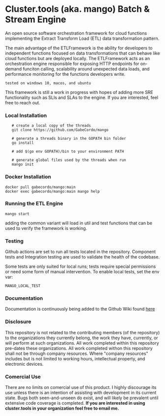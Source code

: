# Cluster.tools (aka. mango) Batch & Stream Engine
An open source software orchestration framework for cloud functions implementing
the Extract Transform Load (ETL) data transformation pattern. 

The main advantage of the ETLFramework is the ability for developers to independent functions focused on
data transformations that can behave like cloud functions but are deployed locally. The ETLFramework acts as
an orchestration engine responsible for exposing HTTP endpoints for on-demand funciton calling, scalability
around unexpected data loads, and performance monitoring for the functions developers write.


```tested on windows 10, macos, and ubuntu```

This framework is still a work in progress with hopes of adding more SRE functionality such as SLIs and SLAs
to the engine. If you are interested, feel free to reach out.

### Local Installation

```shell
   # create a local copy of the threads
   git clone https://github.com/GabeCordo/mango
   
   # generate a threads binary in the GOPATH bin folder
   go install
   
   # add $(go env GOPATH)/bin to your environment PATH
   
   # generate global files used by the threads when run
   mango init
```

### Docker Installation

```shell
docker pull gabecordo/mango:main
docker exec gabecordo/mango:main mango help
```

### Running the ETL Engine

```shell
mango start
```
adding the common variant will load in util and test functions that can be used to verify the framework is working.

### Testing
Github actions are set to run all tests located in the repository. Component tests and Integration testing are used to
validate the health of the codebase.

Some tests are only suited for local runs; tests require special permissions or need some
form of manual intervention. To enable local tests, set the env var:

    MANGO_LOCAL_TEST

### Documentation

Documentation is continuously being added to the Github Wiki found [here](https://github.com/GabeCordo/mangoose-core/wiki)

### Disclosure

This repository is not related to the contributing members (of the repository) to the organizations they currently belong, the work they have, currently, or will perform at such organizations. All work completed within this repository pre-dates these organizations. All work completed withon this repository shall not be through company resources. Where "company resources" includes but is not limited to working hours, intellectual property, and electronic devices.

### Comercial Use

There are no limits on comercial use of this product. I highly discourage its use unless there is an intention of assisting with development in its current state. Bugs both seen-and-unseen do exist, and will likely be prevalent until extensive code coverage is completed. **If you are interested in using cluster.tools in your organization feel free to email me.**
